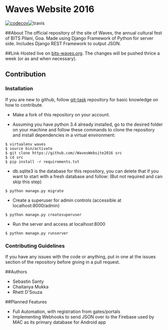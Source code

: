 # Waves Website 2016

[![codecov](https://codecov.io/gh/SebastinSanty/WavesWebsite2016/branch/master/graph/badge.svg)](https://codecov.io/gh/SebastinSanty/WavesWebsite2016)![travis](https://travis-ci.org/OSDLabs/WavesWebsite2016.svg?branch=master)

##About
The official repository of the site of Waves, the annual cultural fest of BITS Pilani, Goa. 
Made using Django Framework of Python for server side. 
Includes Django REST Framework to output JSON.

##Link
Hosted live on [bits-waves.org](http://bits-waves.org). The changes will be pushed thrice a week (or as and when necessary).

## Contribution

### Installation

If you are new to github, follow [git-task](https://github.com/OSDLabs/git-task) repository for basic knowledge on how to contribute.

* Make a fork of this repository on your account.

* Assuming you have python 3.4 already installed, go to the desired folder on your machine and follow these commands to clone the repository and install dependencies in a virtual environment:

```
$ virtualenv waves
$ source bin/activate
$ git clone https://github.com//WavesWebsite2016 src
$ cd src
$ pip install -r requirements.txt
```

* db.sqlite3 is the database for this repository, you can delete that if you want to start with a fresh database and follow: (But not required and can skip this step)

```
$ python manage.py migrate
```

* Create a superuser for admin controls (accessible at localhost:8000/admin)

```
$ python manage.py createsuperuser
```

* Run the server and access at localhost:8000

```
$ python manage.py runserver
```


### Contributing Guidelines

If you have any issues with the code or anything, put in one at the issues section of the repository before giving in a pull request. 

##Authors

* Sebastin Santy
* Chaitanya Mukka
* Rhett D'Souza

##Planned Features

* Full Automation, with registration from gates/portals
* Implementing Webhooks to send JSON over to the Firebase used by MAC as its primary database for Android app

